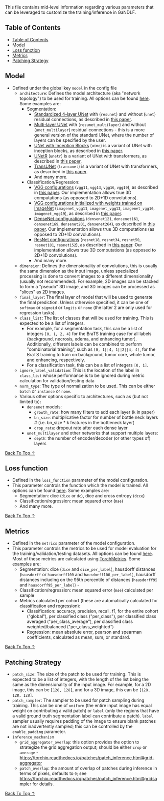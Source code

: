 
This file contains mid-level information regarding various parameters that can be leveraged to customize the training/inference in GaNDLF.

## Table of Contents
- [Table of Contents](#table-of-contents)
- [Model](#model)
- [Loss function](#loss-function)
- [Metrics](#metrics)
- [Patching Strategy](#patching-strategy)


## Model

- Defined under the global key `model` in the config file
  - `architecture`: Defines the model architecture (aka "network topology") to be used for training. All options can be found [here](https://github.com/mlcommons/GaNDLF/blob/master/GANDLF/models/__init__.py). Some examples are:
    - Segmentation:
      - [Standardized 4-layer UNet](https://github.com/mlcommons/GaNDLF/blob/master/GANDLF/models/unet.py) with (`resunet`) and without (`unet`) residual connections, as described in [this paper](https://doi.org/10.1007/978-3-030-46643-5_21).
      - [Multi-layer UNet](https://github.com/mlcommons/GaNDLF/blob/master/GANDLF/models/unet_multilayer.py) with (`resunet_multilayer`) and without (`unet_multilayer`) residual connections - this is a more general version of the standard UNet, where the number of layers can be specified by the user.
      - [UNet with Inception Blocks](https://github.com/mlcommons/GaNDLF/blob/master/GANDLF/models/uinc.py) (`uinc`) is a variant of UNet with inception blocks, as described in [this paper](https://doi.org/10.48550/arXiv.1907.02110).
      - [UNetR](https://github.com/mlcommons/GaNDLF/blob/master/GANDLF/models/unetr.py) (`unetr`) is a variant of UNet with transformers, as described in [this paper](https://doi.org/10.1109/WACV51458.2022.00181).
      - [TransUNet](https://github.com/mlcommons/GaNDLF/blob/master/GANDLF/models/transunet.py) (`transunet`) is a variant of UNet with transformers, as described in [this paper](https://doi.org/10.48550/arXiv.2102.04306).
      - And many more.
    - Classification/Regression: 
      - [VGG configurations](https://github.com/mlcommons/GaNDLF/blob/master/GANDLF/models/vgg.py) (`vgg11`, `vgg13`, `vgg16`, `vgg19`), as described in [this paper](https://doi.org/10.48550/arXiv.1409.1556). Our implementation allows true 3D computations (as opposed to 2D+1D convolutions).
      - [VGG configurations initialized with weights trained on ImageNet](https://github.com/mlcommons/GaNDLF/blob/master/GANDLF/models/imagenet_vgg.py) (`imagenet_vgg11`, `imagenet_vgg13`, `imagenet_vgg16`, `imagenet_vgg19`), as described in [this paper](https://doi.org/10.48550/arXiv.1409.1556).
      - [DenseNet configurations](https://github.com/mlcommons/GaNDLF/blob/master/GANDLF/models/densenet.py) (`densenet121`, `densenet161`, `densenet169`, `densenet201`, `densenet264`), as described in [this paper](https://doi.org/10.48550/arXiv.1404.1869). Our implementation allows true 3D computations (as opposed to 2D+1D convolutions).
      - [ResNet configurations](https://github.com/mlcommons/GaNDLF/blob/master/GANDLF/models/resnet.py) (`resnet18`, `resnet34`, `resnet50`, `resnet101`, `resnet152`), as described in [this paper](https://doi.org/10.48550/arXiv.1512.03385). Our implementation allows true 3D computations (as opposed to 2D+1D convolutions).
      - And many more.
  - `dimension`: Defines the dimensionality of convolutions, this is usually the same dimension as the input image, unless specialized processing is done to convert images to a different dimensionality (usually not recommended). For example, 2D images can be stacked to form a "pseudo" 3D image, and 3D images can be processed as "slices" as 2D images.
  - `final_layer`: The final layer of model that will be used to generate the final prediction. Unless otherwise specified, it can be one of `softmax` or `sigmoid` or `logits` or `none` (the latter 2 are only used for regression tasks).
  - `class_list`: The list of classes that will be used for training. This is expected to be a list of integers. 
    - For example, for a segmentation task, this can be a list of integers `[0, 1, 2, 4]` for the BraTS training case for all labels (background, necrosis, edema, and enhancing tumor). Additionally, different labels can be combined to perform "combinatorial training", such as `[0, 1||4, 1||2||4, 4]`, for the BraTS training to train on background, tumor core, whole tumor, and enhancing, respectively.
    - For a classification task, this can be a list of integers `[0, 1]`. 
  - `ignore_label_validation`: This is the location of the label in `class_list` whose performance is to be ignored during metric calculation for validation/testing data
  - `norm_type`: The type of normalization to be used. This can be either `batch` or `instance` or `none`.
  - Various other options specific to architectures, such as (but not limited to):
    - `densenet` models: 
      - `growth_rate`: how many filters to add each layer (k in paper)
      - `bn_size`:  multiplicative factor for number of bottle neck layers # (i.e. bn_size * k features in the bottleneck layer)
      - `drop_rate`: dropout rate after each dense layer
    - `unet_multilayer` and other networks that support multiple layers:
      - `depth`: the number of encoder/decoder (or other types of) layers

[Back To Top &uarr;](#table-of-contents)

## Loss function

- Defined in the `loss_function` parameter of the model configuration.
- This parameter controls the function which the model is trained. All options can be found [here](https://github.com/mlcommons/GaNDLF/blob/master/GANDLF/losses/__init__.py). Some examples are:
  - Segmentation: dice (`dice` or `dc`), dice and cross entropy (`dcce`)
  - Classification/regression: mean squared error (`mse`)
  - And many more.

[Back To Top &uarr;](#table-of-contents)

## Metrics

- Defined in the `metrics` parameter of the model configuration.
- This parameter controls the metrics to be used for model evaluation for the training/validation/testing datasets. All options can be found [here](https://github.com/mlcommons/GaNDLF/blob/master/GANDLF/metrics/__init__.py). Most of these metrics are calculated using [TorchMetrics](https://torchmetrics.readthedocs.io/). Some examples are:
  - Segmentation: dice (`dice` and `dice_per_label`), hausdorff distances (`hausdorff` or `hausdorff100` and `hausdorff100_per_label`), hausdorff distances including on the 95th percentile of distances (`hausdorff95` and `hausdorff95_per_label`)  - 
  - Classification/regression: mean squared error (`mse`) calculated per sample
  - Metrics calculated per cohort (these are automatically calculated for classification and regression):
    - Classification: accuracy, precision, recall, f1, for the entire cohort ("global"), per classified class ("per_class"), per classified class averaged ("per_class_average"), per classified class weighted/balanced ("per_class_weighted")
    - Regression: mean absolute error, pearson and spearman coefficients, calculated as mean, sum, or standard.

[Back To Top &uarr;](#table-of-contents)

## Patching Strategy

- `patch_size`: The size of the patch to be used for training. This is expected to be a list of integers, with the length of the list being the same as the dimensionality of the input image. For example, for a 2D image, this can be `[128, 128]`, and for a 3D image, this can be `[128, 128, 128]`.
- `patch_sampler`: The sampler to be used for patch sampling during training. This can be one of `uniform` (the entire input image has equal weight on contributing a valid patch) or `label` (only the regions that have a valid ground truth segmentation label can contribute a patch). `label` sampler usually requires padding of the image to ensure blank patches are not inadvertently sampled; this can be controlled by the `enable_padding` parameter.
- `inference_mechanism`
  - `grid_aggregator_overlap`: this option provides the option to strategize the grid aggregation output; should be either `crop` or `average` - https://torchio.readthedocs.io/patches/patch_inference.html#grid-aggregator
  - `patch_overlap`: the amount of overlap of patches during inference in terms of pixels, defaults to `0`; see https://torchio.readthedocs.io/patches/patch_inference.html#gridsampler for details.

[Back To Top &uarr;](#table-of-contents)